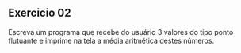 ## Exercicio 02

Escreva um programa que recebe do usuário 3 valores do tipo ponto flutuante e imprime na tela a média aritmética destes números.

